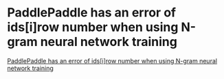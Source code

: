 # PaddlePaddle has an error of ids[i]row number when using N-gram neural network training
[PaddlePaddle has an error of ids[i]row number when using N-gram neural network training](https://aiwithcloud.com/2022/09/16/paddlepaddle_has_an_error_of_idsirow_number_when_using_n_gram_neural_network_training/)